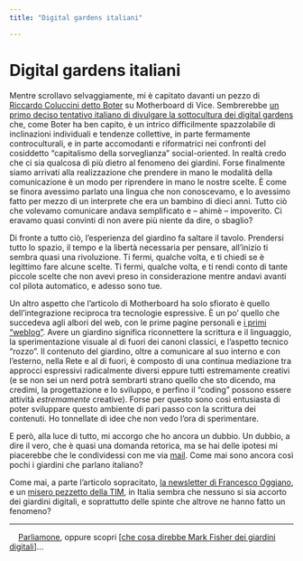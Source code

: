 ```yaml
---
title: "Digital gardens italiani"

---
```


# Digital gardens italiani

Mentre scrollavo selvaggiamente, mi è capitato davanti un pezzo di [Riccardo Coluccini detto Boter](https://boter.eu/) su Motherboard di Vice. Sembrerebbe [un primo deciso tentativo italiano di divulgare la sottocultura dei digital gardens](https://www.vice.com/it/article/pky7vv/come-creare-blog-giardino-digitale) che, come Boter ha ben capito, è un intrico difficilmente spazzolabile di inclinazioni individuali e tendenze collettive, in parte fermamente controculturali, e in parte accomodanti e riformatrici nei confronti del cosiddetto “capitalismo della sorveglianza” social-oriented. In realtà credo che ci sia qualcosa di più dietro al fenomeno dei giardini. Forse finalmente siamo arrivati alla realizzazione che prendere in mano le modalità della comunicazione è un modo per riprendere in mano le nostre scelte. È come se finora avessimo parlato una lingua che non conoscevamo, e lo avessimo fatto per mezzo di un interprete che era un bambino di dieci anni. Tutto ciò che volevamo comunicare andava semplificato e – ahimè – impoverito. Ci eravamo quasi convinti di non avere più niente da dire, o sbaglio?

Di fronte a tutto ciò, l’esperienza del giardino fa saltare il tavolo. Prendersi tutto lo spazio, il tempo e la libertà necessaria per pensare, all’inizio ti sembra quasi una rivoluzione. Ti fermi, qualche volta, e ti chiedi se è legittimo fare alcune scelte. Ti fermi, qualche volta, e ti rendi conto di tante piccole scelte che non avevi preso in considerazione mentre andavi avanti col pilota automatico, e adesso sono tue.

Un altro aspetto che l’articolo di Motherboard ha solo sfiorato è quello dell’integrazione reciproca tra tecnologie espressive. È un po’ quello che succedeva agli albori del web, con le prime pagine personali e [i primi “weblog”](https://stackingthebricks.com/how-blogs-broke-the-web/). Avere un giardino significa riconnettere la scrittura e il linguaggio, la sperimentazione visuale al di fuori dei canoni classici, e l’aspetto tecnico “rozzo”. Il contenuto del giardino, oltre a comunicare al suo interno e con l’esterno, nella Rete e al di fuori, è composto di una continua mediazione tra approcci espressivi radicalmente diversi eppure tutti estremamente creativi (e se non sei un nerd potrà sembrarti strano quello che sto dicendo, ma credimi, la progettazione e lo sviluppo, e perfino il “coding” possono essere attività *estremamente* creative). Forse per questo sono così entusiasta di poter sviluppare questo ambiente di pari passo con la scrittura dei contenuti. Ho tonnellate di idee che non vedo l’ora di sperimentare.

E però, alla luce di tutto, mi accorgo che ho ancora un dubbio. Un dubbio, a dire il vero, che è quasi una domanda retorica, ma se hai delle ipotesi mi piacerebbe che le condividessi con me via [mail](mailto:web@zulianis.eu). Come mai sono ancora così pochi i giardini che parlano italiano?

Come mai, a parte l’articolo sopracitato, [la newsletter di Francesco Oggiano](https://mailchi.mp/francescooggiano/digital?e=a3a089a475), e un [misero pezzetto della TIM](https://www.lemacchinevolanti.it/news/il-nuovo-fenomeno-del-web-i-giardini-digitali), in Italia sembra che nessuno si sia accorto dei giardini digitali, e soprattutto delle spinte che altrove ne hanno fatto un fenomeno?

___
&nbsp;
&nbsp;
[Parliamone](mailto:web@zulianis.eu), oppure scopri [[che cosa direbbe Mark Fisher dei giardini digitali]]...

[//begin]: # "Autogenerated link references for markdown compatibility"
[che cosa direbbe Mark Fisher dei giardini digitali]: che-cosa-direbbe-mark-fisher-dei-giardini-digitali.md "Che cosa direbbe Mark Fisher dei giardini digitali"
[//end]: # "Autogenerated link references"